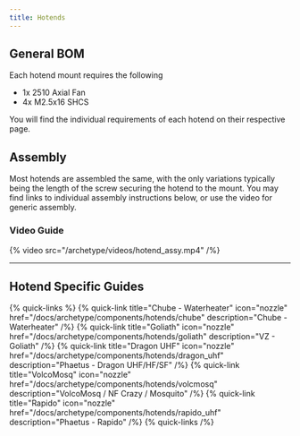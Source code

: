 ```yaml
---
title: Hotends
---
```


## General BOM

Each hotend mount requires the following

- 1x 2510 Axial Fan
- 4x M2.5x16 SHCS

You will find the individual requirements of each hotend on their respective page.

## Assembly
Most hotends are assembled the same, with the only variations typically being
the length of the screw securing the hotend to the mount. You may find links to
individual assembly instructions below, or use the video for generic assembly.

### Video Guide
{% video src="/archetype/videos/hotend_assy.mp4" /%}

---

## Hotend Specific Guides

{% quick-links %}
    {% quick-link title="Chube - Waterheater" icon="nozzle" href="/docs/archetype/components/hotends/chube" description="Chube - Waterheater" /%}
    {% quick-link title="Goliath" icon="nozzle" href="/docs/archetype/components/hotends/goliath" description="VZ - Goliath" /%}
    {% quick-link title="Dragon UHF" icon="nozzle" href="/docs/archetype/components/hotends/dragon_uhf" description="Phaetus - Dragon UHF/HF/SF" /%}
    {% quick-link title="VolcoMosq" icon="nozzle" href="/docs/archetype/components/hotends/volcmosq" description="VolcoMosq / NF Crazy / Mosquito" /%}
    {% quick-link title="Rapido" icon="nozzle" href="/docs/archetype/components/hotends/rapido_uhf" description="Phaetus - Rapido" /%}
{% quick-links /%}
